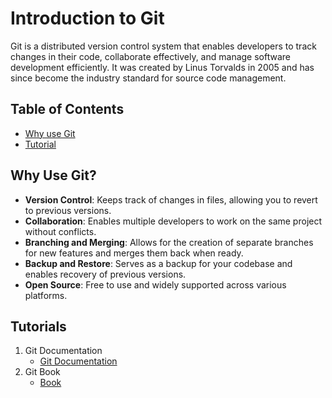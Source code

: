 # Introduction to Git

Git is a distributed version control system that enables developers to track changes in their code, collaborate effectively, and manage software development efficiently. It was created by Linus Torvalds in 2005 and has since become the industry standard for source code management.

## Table of Contents

- [Why use Git](#why-use-git)
- [Tutorial](#tutorials)

## Why Use Git?

- **Version Control**: Keeps track of changes in files, allowing you to revert to previous versions.
- **Collaboration**: Enables multiple developers to work on the same project without conflicts.
- **Branching and Merging**: Allows for the creation of separate branches for new features and merges them back when ready.
- **Backup and Restore**: Serves as a backup for your codebase and enables recovery of previous versions.
- **Open Source**: Free to use and widely supported across various platforms.

## Tutorials
1. Git Documentation
    - [Git Documentation](https://git-scm.com/doc)
2. Git Book
    - [Book](https://git-scm.com/book/en/v2)